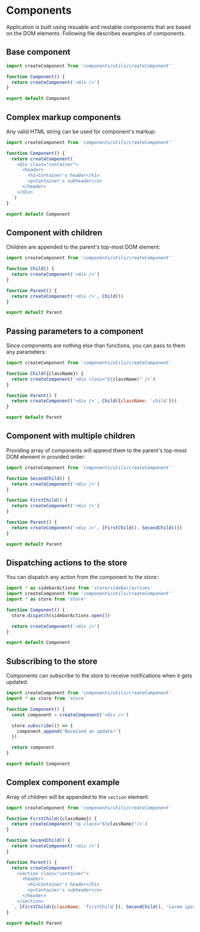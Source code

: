 # Components

Application is built using resuable and nestable components that are based on the DOM elements. Following file describes
examples of components.

## Base component

```javascript
import createComponent from 'components/utils/createComponent'

function Component() {
  return createComponent('<div />')
}

export default Component
```

## Complex markup components

Any valid HTML string can be used for component's markup:

```javascript
import createComponent from 'components/utils/createComponent'

function Component() {
  return createComponent(`
    <div class="container">
      <header>
        <h1>Container's header</h1>
        <p>Container's subheader</o>
      </header>
    </div>
  `)
}

export default Component
```

## Component with children

Children are appended to the parent's top-most DOM element:

```javascript
import createComponent from 'components/utils/createComponent'

function Child() {
  return createComponent('<div />')
}

function Parent() {
  return createComponent('<div />', Child())
}

export default Parent
```

## Passing parameters to a component

Since components are nothing else than functions, you can pass to them any parameters:

```javascript
import createComponent from 'components/utils/createComponent'

function Child({className}) {
  return createComponent(`<div class="${className}" />`)
}

function Parent() {
  return createComponent('<div />', Child({className: 'child'}))
}

export default Parent
```

## Component with multiple children

Providing array of components will append them to the parent's top-most DOM element in provided order:

```javascript
import createComponent from 'components/utils/createComponent'

function SecondChild() {
  return createComponent('<div />')
}

function FirstChild() {
  return createComponent('<div />')
}

function Parent() {
  return createComponent('<div />', [FirstChild(), SecondChild()])
}

export default Parent
```

## Dispatching actions to the store

You can dispatch any action from the component to the store::

```javascript
import * as sidebarActions from 'store/sidebar/actions'
import createComponent from 'components/utils/createComponent'
import * as store from 'store'

function Component() {
  store.dispatch(sidebarActions.open())

  return createComponent('<div />')
}

export default Component
```

## Subscribing to the store

Components can subscribe to the store to receive notifications when it gets updated:

```javascript
import createComponent from 'components/utils/createComponent'
import * as store from 'store'

function Component() {
  const component = createComponent('<div />')

  store.subscribe(() => {
    component.append('Received an update!')
  })

  return component
}

export default Component
```

## Complex component example

Array of children will be appended to the `section` element:

```javascript
import createComponent from 'components/utils/createComponent'

function FirstChild({className}) {
  return createComponent(`<p class="${className}"/>`)
}

function SecondChild() {
  return createComponent('<div />')
}

function Parent() {
  return createComponent(`
    <section class="container">
      <header>
        <h1>Container's header</h1>
        <p>Container's subheader</o>
      </header>
    </section>
  `, [FirstChild({className: 'firstChild'}), SecondChild(), 'Lorem ipsum'])
}

export default Parent
```
